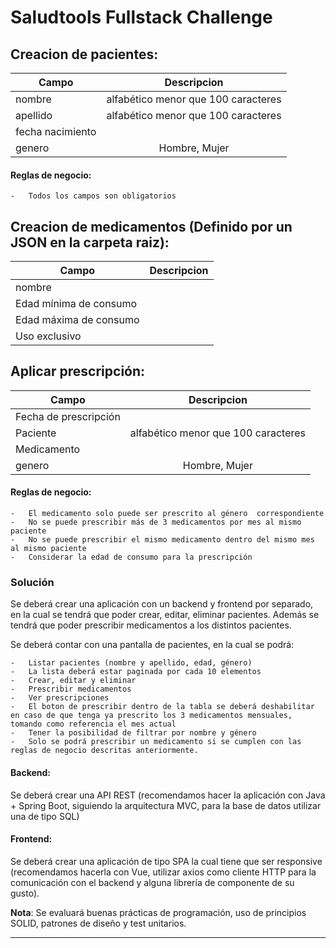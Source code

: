 # Saludtools Fullstack Challenge


## Creacion de pacientes:

| Campo                 | Descripcion                             |
| ----------------------|:---------------------------------------:|
| nombre                | alfabético menor que 100 caracteres     |
| apellido              | alfabético menor que 100 caracteres     |
| fecha nacimiento      |                                         |
| genero                | Hombre, Mujer                           |

#### Reglas de negocio: 

    -   Todos los campos son obligatorios
    
## Creacion de medicamentos (Definido por un JSON en la carpeta raiz):

| Campo                 | Descripcion                             |
| ----------------------|:---------------------------------------:|
| nombre                |                                         |
| Edad mínima de consumo|                                         |
| Edad máxima de consumo|                                         |
| Uso exclusivo         |                                         |


## Aplicar prescripción:

| Campo                 | Descripcion                             |
| ----------------------|:---------------------------------------:|
| Fecha de prescripción |                                         |
| Paciente              | alfabético menor que 100 caracteres     |
| Medicamento           |                                         |
| genero                | Hombre, Mujer                           |

#### Reglas de negocio: 

    -   El medicamento solo puede ser prescrito al género  correspondiente
    -   No se puede prescribir más de 3 medicamentos por mes al mismo paciente
    -   No se puede prescribir el mismo medicamento dentro del mismo mes al mismo paciente
    -   Considerar la edad de consumo para la prescripción
    

### Solución

Se deberá crear una aplicación con un backend y frontend por separado, en la cual se tendrá que poder crear, editar, eliminar pacientes. Además se tendrá que poder prescribir medicamentos a los distintos pacientes.

Se deberá contar con una pantalla de pacientes, en la cual se podrá:

    -   Listar pacientes (nombre y apellido, edad, género)
    -   La lista deberá estar paginada por cada 10 elementos
    -   Crear, editar y eliminar
    -   Prescribir medicamentos
    -   Ver prescripciones
    -   El boton de prescribir dentro de la tabla se deberá deshabilitar en caso de que tenga ya prescrito los 3 medicamentos mensuales, tomando como referencia el mes actual
    -   Tener la posibilidad de filtrar por nombre y género
    -   Solo se podrá prescribir un medicamento si se cumplen con las reglas de negocio descritas anteriormente.



#### Backend:
Se deberá crear una API REST (recomendamos hacer la aplicación con Java + Spring Boot, siguiendo la arquitectura MVC, para la base de datos utilizar una de tipo SQL)


#### Frontend:
Se deberá crear una aplicación de tipo SPA la cual tiene que ser responsive (recomendamos hacerla con Vue, utilizar axios como cliente HTTP para la comunicación con el backend y alguna librería de componente de su gusto).


**Nota**: Se evaluará buenas prácticas de programación, uso de principios SOLID, patrones de diseño y test unitarios.

---

